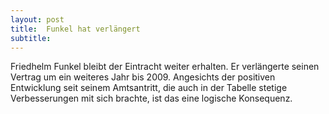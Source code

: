 ```yaml
---
layout: post
title:  Funkel hat verlängert
subtitle:  
---
```


Friedhelm Funkel bleibt der Eintracht weiter erhalten. Er verlängerte seinen Vertrag um ein weiteres Jahr bis 2009. Angesichts der positiven Entwicklung seit seinem Amtsantritt, die auch in der Tabelle stetige Verbesserungen mit sich brachte, ist das eine logische Konsequenz.


